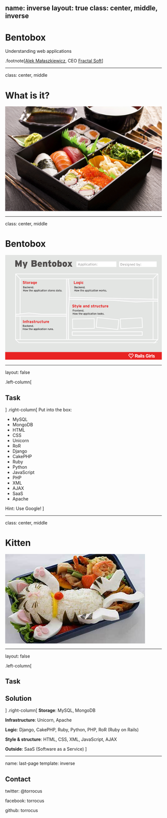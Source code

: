 name: inverse
layout: true
class: center, middle, inverse
---
# Bentobox
Understanding web applications

.footnote[[Alek Małaszkiewicz](http://github.com/torrocus), CEO [Fractal Soft](http://fractalsoft.org)]

---

class: center, middle

# What is it?
![bentobox](./assets/images/bentobox.png)

---

class: center, middle

# Bentobox
![bentobox IT](./assets/images/bentobox-it.png)

---

layout: false

.left-column[
  ## Task
]
.right-column[
Put into the box:
- MySQL
- MongoDB
- HTML
- CSS
- Unicorn
- RoR
- Django
- CakePHP
- Ruby
- Python
- JavaScript
- PHP
- XML
- AJAX
- SaaS
- Apache

Hint: Use Google!
]

---

class: center, middle

# Kitten
![cat](./assets/images/cat.jpg)

---

layout: false

.left-column[
  ## Task
  ## Solution
]
.right-column[
**Storage**: MySQL, MongoDB

**Infrastructure**: Unicorn, Apache

**Logic**: Django, CakePHP, Ruby, Python, PHP, RoR (Ruby on Rails)

**Style & structure**: HTML, CSS, XML, JavaScript, AJAX

**Outside**: SaaS (Software as a Service)
]

---

name: last-page
template: inverse

## Contact

twitter: @torrocus

facebook: torrocus

github: torrocus
